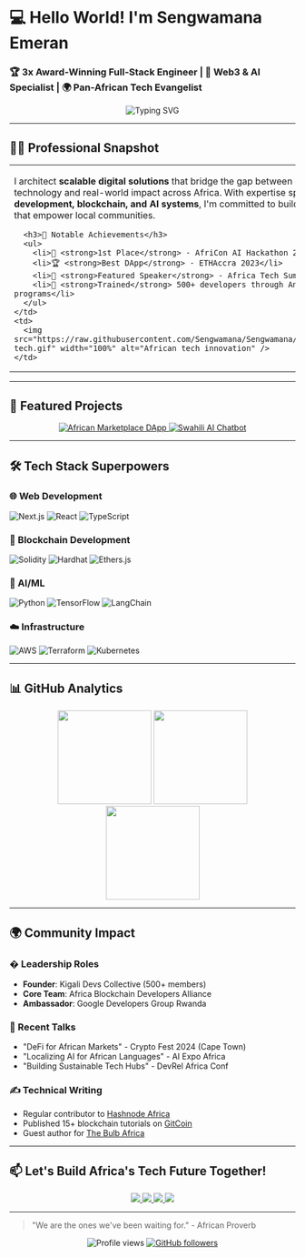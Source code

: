 # 💻 Hello World! I'm Sengwamana Emeran
### 🏆 3x Award-Winning Full-Stack Engineer | 🚀 Web3 & AI Specialist | 🌍 Pan-African Tech Evangelist

<div align="center">
  <img src="https://readme-typing-svg.demolab.com?font=Fira+Code&pause=1000&color=22D3EE&width=435&lines=Building+the+Future+of+African+Tech;From+Ideation+to+Production;Open-Source+Advocate;Community+Builder;Blockchain+Enthusiast" alt="Typing SVG" />
</div>

---

## 🧑‍💻 Professional Snapshot

<table>
  <tr>
    <td width="65%">
      <p>
        I architect <strong>scalable digital solutions</strong> that bridge the gap between cutting-edge technology and real-world impact across Africa. With expertise spanning <strong>full-stack development, blockchain, and AI systems</strong>, I'm committed to building tech ecosystems that empower local communities.
      </p>
      
      <h3>🏅 Notable Achievements</h3>
      <ul>
        <li>🥇 <strong>1st Place</strong> - AfriCon AI Hackathon 2024 (Nairobi)</li>
        <li>🏆 <strong>Best DApp</strong> - ETHAccra 2023</li>
        <li>📢 <strong>Featured Speaker</strong> - Africa Tech Summit 2024</li>
        <li>🌱 <strong>Trained</strong> 500+ developers through Andela/ALX programs</li>
      </ul>
    </td>
    <td>
      <img src="https://raw.githubusercontent.com/Sengwamana/Sengwamana/main/assets/african-tech.gif" width="100%" alt="African tech innovation" />
    </td>
  </tr>
</table>

---

## 🚀 Featured Projects

<div align="center">
  <a href="https://github.com/Sengwamana/African-Marketplace-DApp">
    <img src="https://github-readme-stats.vercel.app/api/pin/?username=Sengwamana&repo=African-Marketplace-DApp&theme=nightowl&show_owner=true" alt="African Marketplace DApp"/>
  </a>
  <a href="https://github.com/Sengwamana/AI-Powered">
    <img src="https://github-readme-stats.vercel.app/api/pin/?username=Sengwamana&repo=Swahili-AI-Chatbot&theme=nightowl&show_owner=true" alt="Swahili AI Chatbot"/>
  </a>
</div>

---

## 🛠 Tech Stack Superpowers

### 🌐 Web Development
![Next.js](https://img.shields.io/badge/Next.js-000000?style=for-the-badge&logo=nextdotjs&logoColor=white)
![React](https://img.shields.io/badge/React-20232A?style=for-the-badge&logo=react&logoColor=61DAFB)
![TypeScript](https://img.shields.io/badge/TypeScript-3178C6?style=for-the-badge&logo=typescript&logoColor=white)

### 🔗 Blockchain Development
![Solidity](https://img.shields.io/badge/Solidity-363636?style=for-the-badge&logo=solidity&logoColor=white)
![Hardhat](https://img.shields.io/badge/Hardhat-FFF100?style=for-the-badge&logoColor=000)
![Ethers.js](https://img.shields.io/badge/Ethers.js-3C3C3D?style=for-the-badge)

### 🤖 AI/ML
![Python](https://img.shields.io/badge/Python-3776AB?style=for-the-badge&logo=python&logoColor=white)
![TensorFlow](https://img.shields.io/badge/TensorFlow-FF6F00?style=for-the-badge&logo=tensorflow&logoColor=white)
![LangChain](https://img.shields.io/badge/LangChain-00A67E?style=for-the-badge)

### ☁️ Infrastructure
![AWS](https://img.shields.io/badge/AWS-232F3E?style=for-the-badge&logo=amazonaws&logoColor=white)
![Terraform](https://img.shields.io/badge/Terraform-7B42BC?style=for-the-badge&logo=terraform&logoColor=white)
![Kubernetes](https://img.shields.io/badge/Kubernetes-326CE5?style=for-the-badge&logo=kubernetes&logoColor=white)

---

## 📊 GitHub Analytics

<div align="center">
  <img height="165em" src="https://github-readme-stats.vercel.app/api?username=Sengwamana&show_icons=true&theme=nightowl&include_all_commits=true&count_private=true&hide_border=true"/>
  <img height="165em" src="https://github-readme-stats.vercel.app/api/top-langs/?username=Sengwamana&layout=compact&langs_count=8&theme=nightowl&hide_border=true"/>
</div>

<div align="center">
  <img height="165em" src="https://github-readme-streak-stats.herokuapp.com/?user=Sengwamana&theme=nightowl&hide_border=true"/>
</div>

---

## 🌍 Community Impact

### � Leadership Roles
- **Founder**: Kigali Devs Collective (500+ members)
- **Core Team**: Africa Blockchain Developers Alliance
- **Ambassador**: Google Developers Group Rwanda

### 📢 Recent Talks
- "DeFi for African Markets" - Crypto Fest 2024 (Cape Town)
- "Localizing AI for African Languages" - AI Expo Africa
- "Building Sustainable Tech Hubs" - DevRel Africa Conf

### ✍️ Technical Writing
- Regular contributor to [Hashnode Africa](https://africa.hashnode.com)
- Published 15+ blockchain tutorials on [GitCoin](https://gitcoin.co)
- Guest author for [The Bulb Africa](https://thebulb.africa)

---

## 📫 Let's Build Africa's Tech Future Together!

<div align="center">
  <a href="https://twitter.com/Amalon_Post">
    <img src="https://img.shields.io/badge/Twitter-1DA1F2?style=for-the-badge&logo=twitter&logoColor=white"/>
  </a>
  <a href="https://www.linkedin.com/in/sengwa-emeran-220102317/">
    <img src="https://img.shields.io/badge/LinkedIn-0077B5?style=for-the-badge&logo=linkedin&logoColor=white"/>
  </a>
  <a href="mailto:sengwa@example.com">
    <img src="https://img.shields.io/badge/Email-D14836?style=for-the-badge&logo=gmail&logoColor=white"/>
  </a>
  <a href="https://sengwamana.dev">
    <img src="https://img.shields.io/badge/Portfolio-000000?style=for-the-badge&logo=about.me&logoColor=white"/>
  </a>
</div>

---

> "We are the ones we've been waiting for." - African Proverb

<div align="center">
  <img src="https://komarev.com/ghpvc/?username=Sengwamana&label=PROFILE+VIEWS&color=blueviolet&style=flat-square" alt="Profile views"/> 
  <a href="https://github.com/Sengwamana?tab=followers">
    <img src="https://img.shields.io/github/followers/Sengwamana?label=FOLLOW&style=social" alt="GitHub followers"/>
  </a>
</div>

